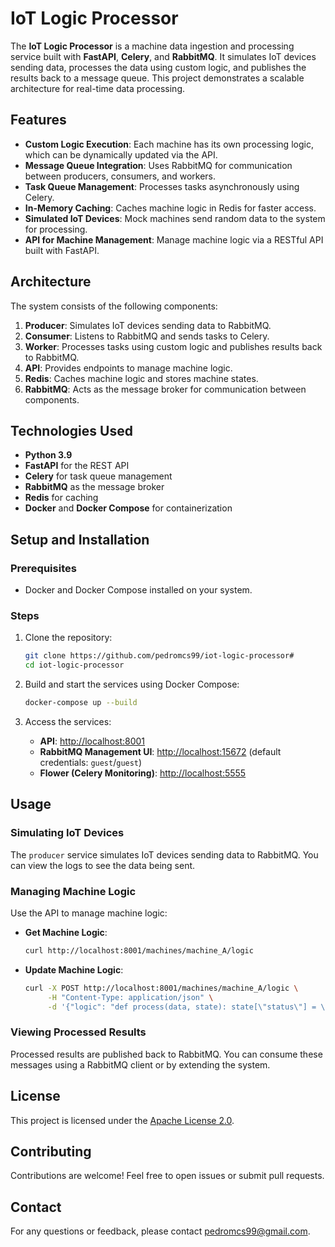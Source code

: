 # IoT Logic Processor

The **IoT Logic Processor** is a machine data ingestion and processing service built with **FastAPI**, **Celery**, and **RabbitMQ**. It simulates IoT devices sending data, processes the data using custom logic, and publishes the results back to a message queue. This project demonstrates a scalable architecture for real-time data processing.

## Features

- **Custom Logic Execution**: Each machine has its own processing logic, which can be dynamically updated via the API.
- **Message Queue Integration**: Uses RabbitMQ for communication between producers, consumers, and workers.
- **Task Queue Management**: Processes tasks asynchronously using Celery.
- **In-Memory Caching**: Caches machine logic in Redis for faster access.
- **Simulated IoT Devices**: Mock machines send random data to the system for processing.
- **API for Machine Management**: Manage machine logic via a RESTful API built with FastAPI.

## Architecture

The system consists of the following components:

1. **Producer**: Simulates IoT devices sending data to RabbitMQ.
2. **Consumer**: Listens to RabbitMQ and sends tasks to Celery.
3. **Worker**: Processes tasks using custom logic and publishes results back to RabbitMQ.
4. **API**: Provides endpoints to manage machine logic.
5. **Redis**: Caches machine logic and stores machine states.
6. **RabbitMQ**: Acts as the message broker for communication between components.

## Technologies Used

- **Python 3.9**
- **FastAPI** for the REST API
- **Celery** for task queue management
- **RabbitMQ** as the message broker
- **Redis** for caching
- **Docker** and **Docker Compose** for containerization

## Setup and Installation

### Prerequisites

- Docker and Docker Compose installed on your system.

### Steps

1. Clone the repository:

   ```bash
   git clone https://github.com/pedromcs99/iot-logic-processor#
   cd iot-logic-processor
   ```

2. Build and start the services using Docker Compose:

   ```bash
   docker-compose up --build
   ```

3. Access the services:
   - **API**: [http://localhost:8001](http://localhost:8001)
   - **RabbitMQ Management UI**: [http://localhost:15672](http://localhost:15672) (default credentials: `guest`/`guest`)
   - **Flower (Celery Monitoring)**: [http://localhost:5555](http://localhost:5555)

## Usage

### Simulating IoT Devices

The `producer` service simulates IoT devices sending data to RabbitMQ. You can view the logs to see the data being sent.

### Managing Machine Logic

Use the API to manage machine logic:

- **Get Machine Logic**:

  ```bash
  curl http://localhost:8001/machines/machine_A/logic
  ```

- **Update Machine Logic**:
  ```bash
  curl -X POST http://localhost:8001/machines/machine_A/logic \
       -H "Content-Type: application/json" \
       -d '{"logic": "def process(data, state): state[\"status\"] = \"running\" if data[\"signal\"] == 1 else \"stopped\"; return state"}'
  ```

### Viewing Processed Results

Processed results are published back to RabbitMQ. You can consume these messages using a RabbitMQ client or by extending the system.

## License

This project is licensed under the [Apache License 2.0](LICENSE).

## Contributing

Contributions are welcome! Feel free to open issues or submit pull requests.

## Contact

For any questions or feedback, please contact pedromcs99@gmail.com.
